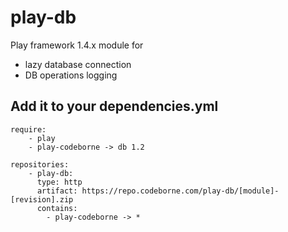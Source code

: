 play-db
=======

Play framework 1.4.x module for 
* lazy database connection
* DB operations logging

Add it to your dependencies.yml
-------------------------------

    require:
        - play
        - play-codeborne -> db 1.2
    
    repositories:
        - play-db:
          type: http
          artifact: https://repo.codeborne.com/play-db/[module]-[revision].zip
          contains:
            - play-codeborne -> *
